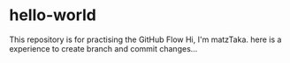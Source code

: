 # hello-world
This repository is for practising the GitHub Flow
Hi, I'm matzTaka.
here is a experience to create branch and commit changes...
